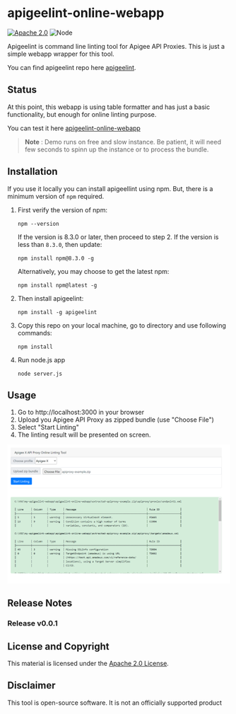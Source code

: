 # apigeelint-online-webapp
[![Apache 2.0](https://img.shields.io/badge/license-apache%202.0-blue.svg)](LICENSE)
![Node](https://img.shields.io/node/v/apigeelint.svg)

Apigeelint is command line linting tool for Apigee API Proxies. This is just a simple webapp wrapper for this tool.


You can find apigeelint repo here [apigeelint](https://github.com/apigee/apigeelint).

## Status

At this point, this webapp is using table formatter and has just a basic functionality, but enough for online linting purpose.

You can test it here [apigeelint-online-webapp](https://apigeelint-online-webapp.onrender.com/)

> **Note** : Demo runs on free and slow instance. Be patient, it will need few seconds to spinn up the instance or to process the bundle.

## Installation


If you use it locally you can install apigeellint using npm. But, there is a minimum version of `npm` required.

1. First verify the version of npm:
   ```
   npm --version
   ```

   If the version is 8.3.0 or later, then proceed to step 2.
   If the version is less than `8.3.0`, then update:
   ```
   npm install npm@8.3.0 -g
   ```

   Alternatively, you may choose to get the latest npm:
   ```
   npm install npm@latest -g
   ```

2. Then install apigeelint:
   ```
   npm install -g apigeelint
   ```

3. Copy this repo on  your local machine, go to directory and use following commands:
   ```
   npm install
   ```

4. Run node.js app
   ```
   node server.js
   ```

## Usage

1. Go to http://localhost:3000 in your browser
2. Upload you Apigee API Proxy as zipped bundle (use "Choose File")
3. Select "Start Linting"
4. The linting result will be presented on screen.

![Example](./other/sample_v2.png)

## Release Notes

### Release v0.0.1

## License and Copyright

This material is licensed under the [Apache 2.0 License](LICENSE).

## Disclaimer

This tool is open-source software. It is not an officially supported product

